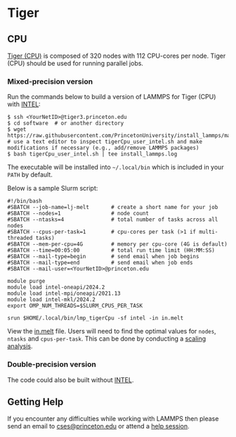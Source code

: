 # Tiger

## CPU

[Tiger (CPU)](https://researchcomputing.princeton.edu/systems/tiger) is composed of 320 nodes with 112 CPU-cores per node. Tiger (CPU) should be used for running parallel jobs.

### Mixed-precision version

Run the commands below to build a version of LAMMPS for Tiger (CPU) with [INTEL](../misc/notes.md#INTEL):

```
$ ssh <YourNetID>@tiger3.princeton.edu
$ cd software  # or another directory
$ wget https://raw.githubusercontent.com/PrincetonUniversity/install_lammps/master/01_installing/ins/tigercpu/tigerCpu_user_intel.sh
# use a text editor to inspect tigerCpu_user_intel.sh and make modifications if necessary (e.g., add/remove LAMMPS packages)
$ bash tigerCpu_user_intel.sh | tee install_lammps.log
```
The executable will be installed into `~/.local/bin` which is included in your `PATH` by default.

Below is a sample Slurm script:

```
#!/bin/bash
#SBATCH --job-name=lj-melt       # create a short name for your job
#SBATCH --nodes=1                # node count
#SBATCH --ntasks=4               # total number of tasks across all nodes
#SBATCH --cpus-per-task=1        # cpu-cores per task (>1 if multi-threaded tasks)
#SBATCH --mem-per-cpu=4G         # memory per cpu-core (4G is default)
#SBATCH --time=00:05:00          # total run time limit (HH:MM:SS)
#SBATCH --mail-type=begin        # send email when job begins
#SBATCH --mail-type=end          # send email when job ends
#SBATCH --mail-user=<YourNetID>@princeton.edu

module purge
module load intel-oneapi/2024.2
module load intel-mpi/oneapi/2021.13
module load intel-mkl/2024.2
export OMP_NUM_THREADS=$SLURM_CPUS_PER_TASK

srun $HOME/.local/bin/lmp_tigerCpu -sf intel -in in.melt
```

View the [in.melt](../misc/in.melt) file. Users will need to find the optimal values for `nodes`, `ntasks` and `cpus-per-task`. This can be done by conducting a [scaling analysis](https://researchcomputing.princeton.edu/support/knowledge-base/scaling-analysis).

### Double-precision version

The code could also be built without [INTEL](../misc/notes.md#intel).

## Getting Help

If you encounter any difficulties while working with LAMMPS then please send an email to <a href="mailto:cses@princeton.edu">cses@princeton.edu</a> or attend a [help session](https://researchcomputing.princeton.edu/support/help-sessions).
